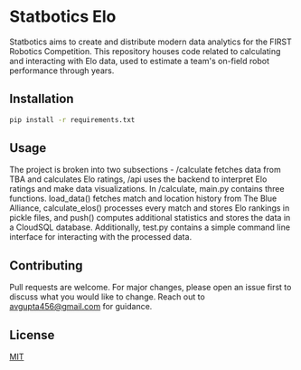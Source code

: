 # Statbotics Elo

Statbotics aims to create and distribute modern data analytics for the FIRST Robotics Competition. This repository houses code related to calculating and interacting with Elo data, used to estimate a team's on-field robot performance through years.

## Installation

```bash
pip install -r requirements.txt
```

## Usage

The project is broken into two subsections - /calculate fetches data from TBA and calculates Elo ratings, /api uses the backend to interpret Elo ratings and make data visualizations. In /calculate, main.py contains three functions. load_data() fetches match and location history from The Blue Alliance, calculate_elos() processes every match and stores Elo rankings in pickle files, and push() computes additional statistics and stores the data in a CloudSQL database. Additionally, test.py contains a simple command line interface for interacting with the processed data.

## Contributing
Pull requests are welcome. For major changes, please open an issue first to discuss what you would like to change. Reach out to avgupta456@gmail.com for guidance.

## License
[MIT](https://choosealicense.com/licenses/mit/)
